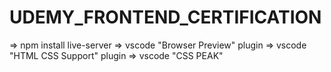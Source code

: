 # UDEMY_FRONTEND_CERTIFICATION
=> npm install live-server
=> vscode "Browser Preview" plugin
=> vscode "HTML CSS Support" plugin
=> vscode "CSS PEAK"